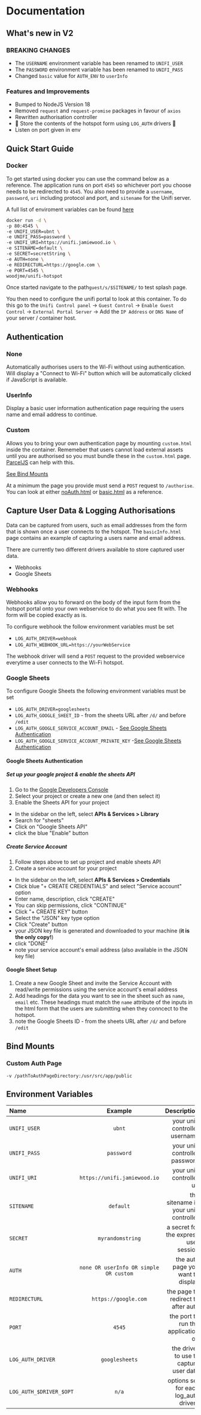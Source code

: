 # Documentation

## What's new in V2

### BREAKING CHANGES

* The `USERNAME` environment variable has been renamed to `UNIFI_USER`
* The `PASSWORD` environment variable has been renamed to `UNIFI_PASS`
* Changed `basic` value for `AUTH_ENV` to `userInfo`

### Features and Improvements

* Bumped to NodeJS Version 18
* Removed `request` and `request-promise` packages in favour of `axios`
* Rewritten authorisation controller
* 🎉 Store the contents of the hotspot form using `LOG_AUTH` drivers 🎉
* Listen on port given in env

## Quick Start Guide

### Docker

To get started using docker you can use the command below as a reference. The application runs on port `4545` so whichever port you choose needs to be redirected to `4545`. You also need to provide a `username`, `password`, `uri` including protocol and port, and `sitename` for the Unifi server.

A full list of enviroment variables can be found [here](#environment-variables)

```bash
docker run -d \
-p 80:4545 \
-e UNIFI_USER=ubnt \
-e UNIFI_PASS=password \
-e UNIFI_URI=https://unifi.jamiewood.io \
-e SITENAME=default \
-e SECRET=secretString \
-e AUTH=none \
-e REDIRECTURL=https://google.com \
-e PORT=4545 \
woodjme/unifi-hotspot
```

Once started navigate to the path`guest/s/$SITENAME/` to test splash page.

You then need to configure the unifi portal to look at this container. To do this go to the `Unifi Control panel` -> `Guest Control` -> `Enable Guest Control` -> `External Portal Server` -> Add the `IP Address` or `DNS Name` of your server / container host.

## Authentication

### None

Automatically authorises users to the Wi-Fi without using authentication. Will display a "Connect to Wi-Fi" button which will be automatically clicked if JavaScript is available.

### UserInfo

Display a basic user information authentication page requiring the users name and email address to continue.

### Custom

Allows you to bring your own authentication page by mounting `custom.html` inside the container. Rememeber that users cannot load external assets until you are authorised so you must bundle these in the `custom.html` page. [ParcelJS](https://parceljs.org) can help with this.

[See Bind Mounts](#bind-mounts)

At a minimum the page you provide must send a `POST` request to `/authorise`. You can look at either [noAuth.html](https://github.com/woodjme/unifi-hotspot/blob/master/public/noAuth.html) or [basic.html](https://github.com/woodjme/unifi-hotspot/blob/master/public/basic.html) as a reference.

## Capture User Data & Logging Authorisations

Data can be captured from users, such as email addresses from the form that is shown once a user connects to the hotspot. The `basicInfo.html` page contains an example of capturing a users name and email address.

There are currently two different drivers available to store captured user data.

* Webhooks
* Google Sheets

### Webhooks

Webhooks allow you to forward on the body of the input form from the hotspot portal onto your own webservice to do what you see fit with. The form will be copied exactly as is.

To configure webhook the follow environment variables must be set

* `LOG_AUTH_DRIVER=webhook`
* `LOG_AUTH_WEBHOOK_URL=https://yourWebService`

The webhook driver will send a `POST` request to the provided webservice everytime a user connects to the Wi-Fi hotspot.

### Google Sheets

To configure Google Sheets the following environment variables must be set

* `LOG_AUTH_DRIVER=googlesheets`
* `LOG_AUTH_GOOGLE_SHEET_ID` - from the sheets URL after `/d/` and before `/edit`
* `LOG_AUTH_GOOGLE_SERVICE_ACCOUNT_EMAIL` - [See Google Sheets Authentication](#google-sheets-authentication)
* `LOG_AUTH_GOOGLE_SERVICE_ACCOUNT_PRIVATE_KEY` -[See Google Sheets Authentication](#google-sheets-authentication)

#### Google Sheets Authentication

##### Set up your google project & enable the sheets API

1. Go to the [Google Developers Console](https://console.developers.google.com/)
2. Select your project or create a new one (and then select it)
3. Enable the Sheets API for your project

* In the sidebar on the left, select **APIs & Services > Library**
* Search for "sheets"
* Click on "Google Sheets API"
* click the blue "Enable" button

##### Create Service Account

1. Follow steps above to set up project and enable sheets API
2. Create a service account for your project

* In the sidebar on the left, select **APIs & Services > Credentials**
* Click blue "+ CREATE CREDENTIALS" and select "Service account" option
* Enter name, description, click "CREATE"
* You can skip permissions, click "CONTINUE"
* Click "+ CREATE KEY" button
* Select the "JSON" key type option
* Click "Create" button
* your JSON key file is generated and downloaded to your machine (**it is the only copy!**)
* click "DONE"
* note your service account's email address (also available in the JSON key file)

#### Google Sheet Setup

1. Create a new Google Sheet and invite the Service Account with read/write permissions using the service account's email address
2. Add headings for the data you want to see in the sheet such as `name`, `email` etc. These headings must match the `name` attribute of the inputs in the html form that the users are submitting when they conncect to the hotspot.
3. note the Google Sheets ID - from the sheets URL after `/d/` and before `/edit`

## Bind Mounts

### Custom Auth Page

`-v /pathToAuthPageDirectory:/usr/src/app/public`

## Environment Variables

| Name       | Example     | Description     |
| :------------- | :----------: | -----------: |
|  `UNIFI_USER` | `ubnt`   | your unifi controller username    |
|  `UNIFI_PASS` | `password`   | your unifi controller password    |
|  `UNIFI_URI` | `https://unifi.jamiewood.io`   | your unifi controller uri    |
|  `SITENAME` | `default`   | the sitename in your unifi controller    |
|  `SECRET` | `myrandomstring`   | a secret for the express user session    |
|  `AUTH` | `none OR userInfo OR simple OR custom`   | the auth page you want to display    |
|  `REDIRECTURL` | `https://google.com`   | the page to redirect to after auth    |
|  `PORT` | `4545`   | the port to run the application on    |
|  `LOG_AUTH_DRIVER` | `googlesheets`   | the driver to use to capture user data   |
|  `LOG_AUTH_$DRIVER_$OPT` | `n/a`   | options set for each log_auth drivers   |
